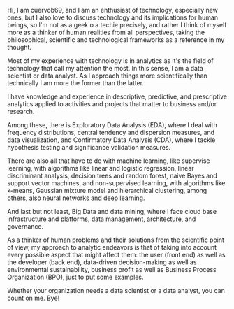 Hi, I am cuervob69, and I am an enthusiast of technology, especially new ones, but I also love to discuss technology and its implications for human beings, so I'm not as a geek o a techie precisely, and rather I think of myself more as a thinker of human realities from all perspectives, taking the philosophical, scientific and technological frameworks as a reference in my thought.

Most of my experience with technology is in analytics as it's the field of technology that call my attention the most. In this sense, I am a data scientist or data analyst. As I approach things more scientifically than technically I am more the former than the latter.

I have knowledge and experience in descriptive, predictive, and prescriptive analytics applied to activities and projects that matter to business and/or research.

Among these, there is Exploratory Data Analysis (EDA), where I deal with frequency distributions, central tendency and dispersion measures, and data visualization, and Confirmatory Data Analysis (CDA), where I tackle hypothesis testing and significance validation measures.

There are also all that have to do with machine learning, like supervise learning, with algorithms like linear and logistic regression, linear discriminant analysis, decision trees and random forest, naive Bayes and support vector machines, and non-supervised learning, with algorithms like k-means, Gaussian mixture model and hierarchical clustering, among others, also neural networks and deep learning.

And last but not least, Big Data and data mining, where I face cloud base infrastructure and platforms, data management, architecture, and governance.

As a thinker of human problems and their solutions from the scientific point of view, my approach to analytic endeavors is that of taking into account every possible aspect that might affect them: the user (front end) as well as the developer (back end), data-driven decision-making as well as environmental sustainability, business profit as well as Business Process Organization (BPO), just to put some examples.

Whether your organization needs a data scientist or a data analyst, you can count on me. Bye!
